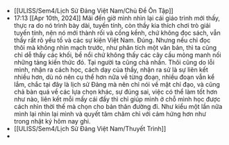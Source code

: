 - [[ULISS/Sem4/Lịch Sử Đảng Việt Nam/Chủ Đề Ôn Tập]]
- 17:13 [[Apr 10th, 2024]] Mãi đến giờ mình nhìn lại cái giáo trình mới thấy, thực ra do nó trình bày dài, tuyến tính, còn thầy kia thích chơi trò giải tuyến tính, nên nó mới thành rối và cồng kềnh, chứ không đọc sách, vẫn thấy rất rõ yếu tố và các sự kiện Việt Nam. Đúng. Nhưng nếu chỉ đọc thôi mà không nhìn mạch trước, như phân tích một văn bản, thì ta cũng chỉ dễ thấy các khối, bề nổi chứ không thấy các cây cầu mỏng manh nối những tảng kiến thức đó. Tại người ta cũng chả nhấn. Thôi cũng do lỗi mình, nhận ra cách học, cách dạy của thầy, nhận ra sử là sự liên kết nhiều hơn, dù nó nên cụ thể hơn nữa về từng đoạn, nhiều đoạn vẫn kể lắm, chắc tại đây là lịch sử Đảng mà nên chỉ nói về mặt chỉ đạo, và cũng chả bàn quá về các lựa chọn khác, sự đúng sai, việc có thể làm tốt hơn như nào, liên kết mỗi mấy cái đấy thì chỉ giúp mình ở chỗ mình học được cách nhìn thời thế mà chọn cho bản thân đường đi. Như kiểu một lần nữa mình lại nhìn lại mình và quyết tâm chăm chỉ với cảm hứng hơn như trong nhật ký hôm nay ghi.
- [[ULISS/Sem4/Lịch Sử Đảng Việt Nam/Thuyết Trình]]
-